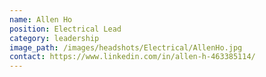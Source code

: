 ```yaml
---
name: Allen Ho
position: Electrical Lead
category: leadership
image_path: /images/headshots/Electrical/AllenHo.jpg
contact: https://www.linkedin.com/in/allen-h-463385114/
---
```

